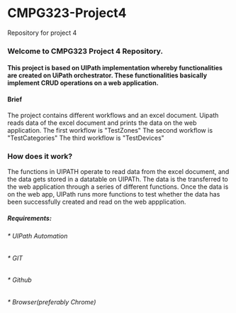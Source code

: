 # CMPG323-Project4
Repository for project 4

### Welcome to CMPG323 Project 4 Repository. 
#### This project is based on UIPath implementation whereby functionalities are created on UiPath orchestrator. These functionalities basically implement CRUD operations on a web application. 

#### Brief
The project contains different workflows and an excel document. Uipath reads data of the excel document and prints the data on the web application. 
The first workflow is "TestZones"
The second workflow is "TestCategories"
The third workflow is "TestDevices" 

### How does it work?
The functions in UIPATH operate to read data from the excel document, and the data gets stored in a datatable on UIPATh. The data is the transferred to the web application through a series of different functions. Once the data is on the web app, UIPath runs more functions to test whether the data has been successfully created and read on the web appplication. 

##### Requirements:
###### * UIPath Automation
###### * GIT
###### * Github
###### * Browser(preferably Chrome)




